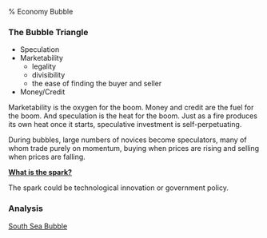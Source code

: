% Economy Bubble

### The Bubble Triangle

- Speculation
- Marketability
    - legality
    - divisibility
    - the ease of finding the buyer and seller
- Money/Credit

Marketability is the oxygen for the boom. Money and credit are the fuel for the
boom. And speculation is the heat for the boom. Just as a fire produces its own
heat once it starts, speculative investment is self-perpetuating.

During bubbles, large numbers of novices become speculators, many of whom trade
purely on momentum, buying when prices are rising and selling when prices are
falling.

<b><u>What is the spark?</u></b>

The spark could be technological innovation or government policy.

### Analysis

[South Sea Bubble](./bubbles/South_Sea_Bubble.md)

